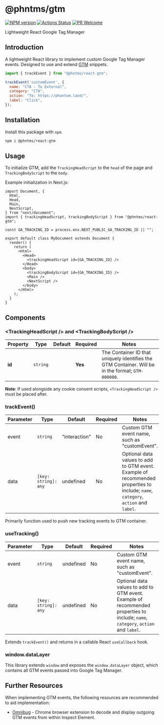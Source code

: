 # @phntms/gtm

[![NPM version][npm-image]][npm-url]
[![Actions Status][ci-image]][ci-url]
[![PR Welcome][npm-downloads-image]][npm-downloads-url]

Lightweight React Google Tag Manager

## Introduction

A lightweight React library to implement custom Google Tag Manager events. Designed to use and extend [GTM](https://developers.google.com/tag-manager/quickstart) snippets.

```javascript
import { trackEvent } from "@phntms/react-gtm";

trackEvent('customEvent', {
  name: "CTA - To External",
  category: "CTA",
  action: "To: https://phantom.land/",
  label: "Click",
});

```

## Installation

Install this package with `npm`.

```bash
npm i @phntms/react-gtm
```

## Usage

To initialize GTM, add the `TrackingHeadScript` to the `head` of the page and `TrackingBodyScript` to the `body`.

Example initialization in Next.js:

```JSX
import Document, {
  Html,
  Head,
  Main,
  NextScript,
} from "next/document";
import { trackingHeadScript, trackingBodyScript } from "@phntms/react-gtm";

const GA_TRACKING_ID = process.env.NEXT_PUBLIC_GA_TRACKING_ID || "";

export default class MyDocument extends Document {
  render() {
    return (
      <Html>
        <Head>
          <trackingHeadScript id={GA_TRACKING_ID} />
        </Head>
        <body>
          <trackingBodyScript id={GA_TRACKING_ID} />
          <Main />
          <NextScript />
        </body>
      </Html>
    );
  }
}
```

## Components

### &lt;TrackingHeadScript /> and &lt;TrackingBodyScript />

| Property | Type | Default | Required | Notes |
| -------- | ---- | ------- | -------- | ------- |
| **id** | `string` | | **Yes** | The Container ID that uniquely identifies the GTM Container. Will be in the format; `GTM-000000`. |

**Note**: If used alongside any cookie consent scripts, `<TrackingHeadScript />` must be placed after.

### trackEvent()

| Parameter | Type | Default | Required | Notes |
| -------- | ---- | ------- | -------- | ------- |
| event | `string` | "interaction" | No | Custom GTM event name, such as "customEvent". |
| data | `[key: string]: any` | undefined | No | Optional data values to add to GTM event. Example of recommended properties to include; `name`, `category`, `action` and `label`. |

Primarily function used to push new tracking events to GTM container.

### useTracking()

| Parameter | Type | Default | Required | Notes |
| -------- | ---- | ------- | -------- | ------- |
| event | `string` | undefined | No | Custom GTM event name, such as "customEvent". |
| data | `[key: string]: any` | undefined | No | Optional data values to add to GTM event. Example of recommended properties to include; `name`, `category`, `action` and `label`. |

Extends `trackEvent()` and returns in a callable React `useCallback` hook.

### window.dataLayer

This library extends `window` and exposes the `window.dataLayer` object, which contains all GTM events passed into Google Tag Manager.

## Further Resources

When implementing GTM events, the following resources are recommended to aid implementation:

- [Omnibug](https://chrome.google.com/webstore/detail/omnibug/bknpehncffejahipecakbfkomebjmokl?hl=en) - Chrome browser extension to decode and display outgoing GTM events from within Inspect Element.

[npm-image]: https://img.shields.io/npm/v/@phntms/gtm.svg?style=flat-square&logo=react
[npm-url]: https://npmjs.org/package/@phntms/gtm
[npm-downloads-image]: https://img.shields.io/npm/dm/@phntms/gtm.svg
[npm-downloads-url]: https://npmcharts.com/compare/@phntms/gtm?minimal=true
[ci-image]: https://github.com/phantomstudios/gtm/workflows/test/badge.svg
[ci-url]: https://github.com/phantomstudios/gtm/actions
